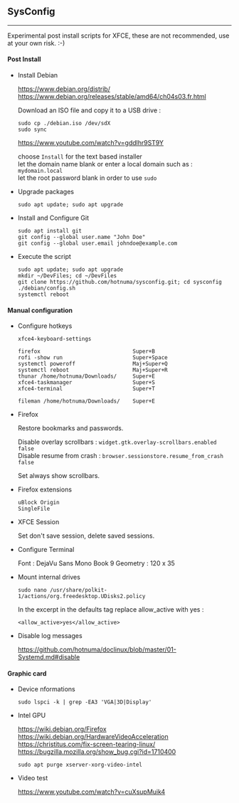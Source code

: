 <link href="style.css" rel="stylesheet"></link>

## SysConfig

---

Experimental post install scripts for XFCE, these are not recommended, use at your own risk. :-)

#### Post Install

* Install Debian

    https://www.debian.org/distrib/  
    https://www.debian.org/releases/stable/amd64/ch04s03.fr.html  
    
    Download an ISO file and copy it to a USB drive :
    
    ```
    sudo cp ./debian.iso /dev/sdX
    sudo sync
    ```
    
    https://www.youtube.com/watch?v=gddlhr9ST9Y  
    
    choose `Install` for the text based installer  
    let the domain name blank or enter a local domain such as : `mydomain.local`  
    let the root password blank in order to use `sudo`  

* Upgrade packages
    
    `sudo apt update; sudo apt upgrade`
    
* Install and Configure Git
    
    ```
    sudo apt install git
    git config --global user.name "John Doe"
    git config --global user.email johndoe@example.com
    ```

* Execute the script

    ```
    sudo apt update; sudo apt upgrade
    mkdir ~/DevFiles; cd ~/DevFiles
    git clone https://github.com/hotnuma/sysconfig.git; cd sysconfig
    ./debian/config.sh
    systemctl reboot
    ```


#### <a name="disable"></a> Manual configuration

* Configure hotkeys
    
    `xfce4-keyboard-settings`

    ```
    firefox                             Super+B
    rofi -show run                      Super+Space
    systemctl poweroff                  Maj+Super+Q
    systemctl reboot                    Maj+Super+R
    thunar /home/hotnuma/Downloads/     Super+E
    xfce4-taskmanager                   Super+S
    xfce4-terminal                      Super+T
    
    fileman /home/hotnuma/Downloads/    Super+E
    ```

* Firefox
    
    Restore bookmarks and passwords.  
    
    Disable overlay scrollbars :    `widget.gtk.overlay-scrollbars.enabled false`  
    Disable resume from crash :     `browser.sessionstore.resume_from_crash false`  
    
    Set always show scrollbars.  

* Firefox extensions

    ```
    uBlock Origin
    SingleFile
    ```

* XFCE Session
    
    Set don't save session, delete saved sessions.

* Configure Terminal
    
    Font :      DejaVu Sans Mono Book 9
    Geometry :  120 x 35

* Mount internal drives
    
    `sudo nano /usr/share/polkit-1/actions/org.freedesktop.UDisks2.policy`
    
    In the excerpt <action id=“org.freedesktop.udisks2.filesystem-mount-system”> in the defaults tag replace allow_active with yes :  

    `<allow_active>yes</allow_active>`
    
* Disable log messages

    https://github.com/hotnuma/doclinux/blob/master/01-Systemd.md#disable  


#### Graphic card

* Device nformations
    
    `sudo lspci -k | grep -EA3 'VGA|3D|Display'`

* Intel GPU
    
    https://wiki.debian.org/Firefox  
    https://wiki.debian.org/HardwareVideoAcceleration  
    https://christitus.com/fix-screen-tearing-linux/  
    https://bugzilla.mozilla.org/show_bug.cgi?id=1710400  
    
    `sudo apt purge xserver-xorg-video-intel`

* Video test

    https://www.youtube.com/watch?v=cuXsupMuik4  


